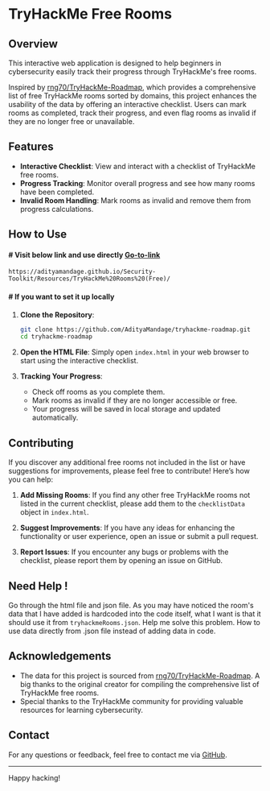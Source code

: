 # TryHackMe Free Rooms

## Overview

This interactive web application is designed to help beginners in cybersecurity easily track their progress through TryHackMe's free rooms. 

Inspired by [rng70/TryHackMe-Roadmap](https://github.com/rng70/TryHackMe-Roadmap), which provides a comprehensive list of free TryHackMe rooms sorted by domains, this project enhances the usability of the data by offering an interactive checklist. Users can mark rooms as completed, track their progress, and even flag rooms as invalid if they are no longer free or unavailable.

## Features

- **Interactive Checklist**: View and interact with a checklist of TryHackMe free rooms.
- **Progress Tracking**: Monitor overall progress and see how many rooms have been completed.
- **Invalid Room Handling**: Mark rooms as invalid and remove them from progress calculations.

## How to Use

#### **# Visit below link and use directly [Go-to-link](https://adityamandage.github.io/Security-Toolkit/Guides%20and%20Resources/TryHackMe%20Rooms%20(Free)/)**

```
https://adityamandage.github.io/Security-Toolkit/Resources/TryHackMe%20Rooms%20(Free)/
```


#### **# If you want to set it up locally**

1. **Clone the Repository**:
    ```bash
    git clone https://github.com/AdityaMandage/tryhackme-roadmap.git
    cd tryhackme-roadmap
    ```

2. **Open the HTML File**:
    Simply open `index.html` in your web browser to start using the interactive checklist.

3. **Tracking Your Progress**:
    - Check off rooms as you complete them.
    - Mark rooms as invalid if they are no longer accessible or free.
    - Your progress will be saved in local storage and updated automatically.

## Contributing

If you discover any additional free rooms not included in the list or have suggestions for improvements, please feel free to contribute! Here’s how you can help:

1. **Add Missing Rooms**: If you find any other free TryHackMe rooms not listed in the current checklist, please add them to the `checklistData` object in `index.html`.

2. **Suggest Improvements**: If you have any ideas for enhancing the functionality or user experience, open an issue or submit a pull request.

3. **Report Issues**: If you encounter any bugs or problems with the checklist, please report them by opening an issue on GitHub.

## Need Help !

Go through the html file and json file. As you may have noticed the room's data that I have added is hardcoded into the code itself, what I want is that it should use it from `tryhackmeRooms.json`. Help me solve this problem. How to use data directly from .json file instead of adding data in code.


## Acknowledgements

- The data for this project is sourced from [rng70/TryHackMe-Roadmap](https://github.com/rng70/TryHackMe-Roadmap). A big thanks to the original creator for compiling the comprehensive list of TryHackMe free rooms.
- Special thanks to the TryHackMe community for providing valuable resources for learning cybersecurity.

## Contact

For any questions or feedback, feel free to contact me via [GitHub](https://github.com/AdityaMandage).

---

Happy hacking!
